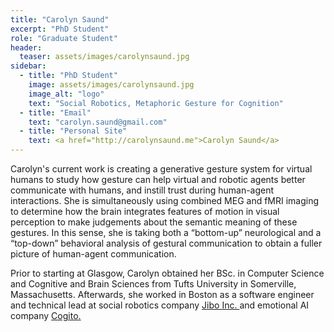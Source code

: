 ```yaml
---
title: "Carolyn Saund"
excerpt: "PhD Student"
role: "Graduate Student"
header:
  teaser: assets/images/carolynsaund.jpg
sidebar:
  - title: "PhD Student"
    image: assets/images/carolynsaund.jpg
    image_alt: "logo"
    text: "Social Robotics, Metaphoric Gesture for Cognition"
  - title: "Email"
    text: "carolyn.saund@gmail.com"
  - title: "Personal Site"
    text: <a href="http://carolynsaund.me">Carolyn Saund</a>
---
```


Carolyn's current work is creating a generative gesture system for virtual humans to study how gesture can help virtual and robotic agents better communicate with humans, and instill trust during human-agent interactions. She is simultaneously using combined MEG and fMRI imaging to determine how the brain integrates features of motion in visual perception to make judgements about the semantic meaning of these gestures. In this sense, she is taking both a “bottom-up” neurological and a “top-down” behavioral analysis of gestural communication to obtain a fuller picture of human-agent communication.

Prior to starting at Glasgow, Carolyn obtained her BSc. in Computer Science and Cognitive and Brain Sciences from Tufts University in Somerville, Massachusetts. Afterwards, she worked in Boston as a software engineer and technical lead at social robotics company <a href="https://www.jibo.com"> Jibo Inc. </a> and emotional AI company <a href="https://www.cogitocorp.com"> Cogito. </a>



<!-- uncomment this and put in above yaml for gallery -->
<!-- gallery:
  - url: /assets/images/unsplash-gallery-image-1.jpg
    image_path: assets/images/unsplash-gallery-image-1-th.jpg
    alt: "placeholder image 1"
  - url: /assets/images/unsplash-gallery-image-2.jpg
    image_path: assets/images/unsplash-gallery-image-2-th.jpg
    alt: "placeholder image 2"
  - url: /assets/images/unsplash-gallery-image-3.jpg
    image_path: assets/images/unsplash-gallery-image-3-th.jpg
    alt: "placeholder image 3" -->


<!--
then include this:
{% include gallery caption="This is a sample gallery to go along with this case study." %} -->
